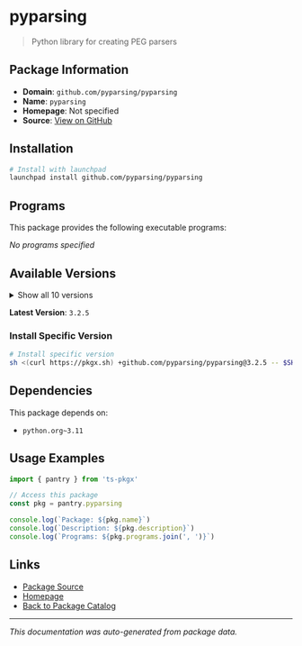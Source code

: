 # pyparsing

> Python library for creating PEG parsers

## Package Information

- **Domain**: `github.com/pyparsing/pyparsing`
- **Name**: `pyparsing`
- **Homepage**: Not specified
- **Source**: [View on GitHub](https://github.com/pkgxdev/pantry/tree/main/projects/github.com/pyparsing/pyparsing/package.yml)

## Installation

```bash
# Install with launchpad
launchpad install github.com/pyparsing/pyparsing
```

## Programs

This package provides the following executable programs:

*No programs specified*

## Available Versions

<details>
<summary>Show all 10 versions</summary>

- `3.2.5`, `3.2.4`, `3.2.3`, `3.2.2`, `3.2.1`
- `3.2.0`, `3.1.4`, `3.1.3`, `3.1.2`, `3.1.1`

</details>

**Latest Version**: `3.2.5`

### Install Specific Version

```bash
# Install specific version
sh <(curl https://pkgx.sh) +github.com/pyparsing/pyparsing@3.2.5 -- $SHELL -i
```

## Dependencies

This package depends on:

- `python.org~3.11`

## Usage Examples

```typescript
import { pantry } from 'ts-pkgx'

// Access this package
const pkg = pantry.pyparsing

console.log(`Package: ${pkg.name}`)
console.log(`Description: ${pkg.description}`)
console.log(`Programs: ${pkg.programs.join(', ')}`)
```

## Links

- [Package Source](https://github.com/pkgxdev/pantry/tree/main/projects/github.com/pyparsing/pyparsing/package.yml)
- [Homepage](#)
- [Back to Package Catalog](../../../package-catalog.md)

---

*This documentation was auto-generated from package data.*
